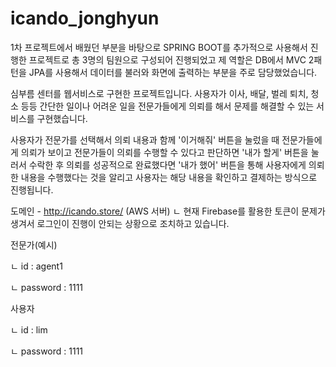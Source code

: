 # icando_jonghyun

1차 프로젝트에서 배웠던 부분을 바탕으로
SPRING BOOT를 추가적으로 사용해서 진행한 프로젝트로
총 3명의 팀원으로 구성되어 진행되었고
제 역할은 DB에서 MVC 2패턴을 JPA를 사용해서
데이터를 불러와 화면에 출력하는 부분을 주로 담당했었습니다.

심부름 센터를 웹서비스로 구현한 프로젝트입니다.
사용자가 이사, 배달, 벌레 퇴치, 청소 등등
간단한 일이나 어려운 일을 전문가들에게 의뢰를 해서
문제를 해결할 수 있는 서비스를 구현했습니다.

사용자가 전문가를 선택해서 의뢰 내용과 함께 '이거해줘' 버튼을
눌렀을 때 전문가들에게 의뢰가 보이고 전문가들이 의뢰를 수행할 수 있다고 판단하면
'내가 할게' 버튼을 눌러서 수락한 후
의뢰를 성공적으로 완료했다면 '내가 했어' 버튼을 통해 사용자에게 의뢰한 내용을 수행했다는 것을 알리고
사용자는 해당 내용을 확인하고 결제하는 방식으로 진행됩니다.

도메인 - http://icando.store/ (AWS 서버)
ㄴ 현재 Firebase를 활용한 토큰이 문제가 생겨서 로그인이 진행이 안되는 상황으로 조치하고 있습니다.

전문가(예시)

ㄴ id : agent1

ㄴ password : 1111

사용자

ㄴ id : lim

ㄴ password : 1111
